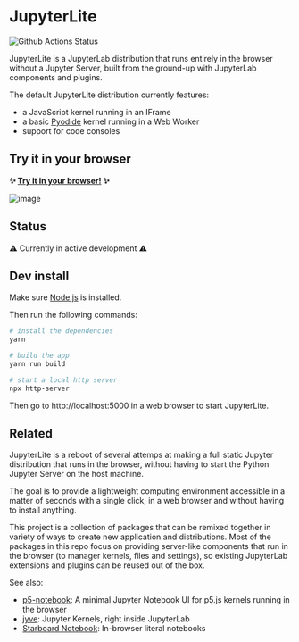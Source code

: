 # JupyterLite

![Github Actions Status](https://github.com/jtpio/jupyterlite/workflows/Build/badge.svg)

JupyterLite is a JupyterLab distribution that runs entirely in the browser without a Jupyter Server, built from the ground-up with JupyterLab components and plugins.

The default JupyterLite distribution currently features:

- a JavaScript kernel running in an IFrame
- a basic [Pyodide](https://pyodide.org) kernel running in a Web Worker
- support for code consoles

## Try it in your browser

**✨ [Try it in your browser!](https://jupyterlite.vercel.app/) ✨**

![image](https://user-images.githubusercontent.com/591645/114009512-7fe79600-9863-11eb-9aac-3a9ef6345011.png)

## Status

⚠️ Currently in active development ⚠️

## Dev install

Make sure [Node.js](https://nodejs.org) is installed.

Then run the following commands:

```bash
# install the dependencies
yarn

# build the app
yarn run build

# start a local http server
npx http-server
```

Then go to http://localhost:5000 in a web browser to start JupyterLite.

## Related

JupyterLite is a reboot of several attemps at making a full static Jupyter distribution that runs in the browser, without having to start the Python Jupyter Server on the host machine.

The goal is to provide a lightweight computing environment accessible in a matter of seconds with a single click, in a web browser and without having to install anything.

This project is a collection of packages that can be remixed together in variety of ways to create new application and distributions. Most of the packages in this repo focus on providing server-like components that run in the browser (to manager kernels, files and settings), so existing JupyterLab extensions and plugins can be reused out of the box.

See also:

- [p5-notebook](https://github.com/jtpio/p5-notebook): A minimal Jupyter Notebook UI for p5.js kernels running in the browser
- [jyve](https://github.com/deathbeds/jyve): Jupyter Kernels, right inside JupyterLab
- [Starboard Notebook](https://github.com/gzuidhof/starboard-notebook): In-browser literal notebooks
